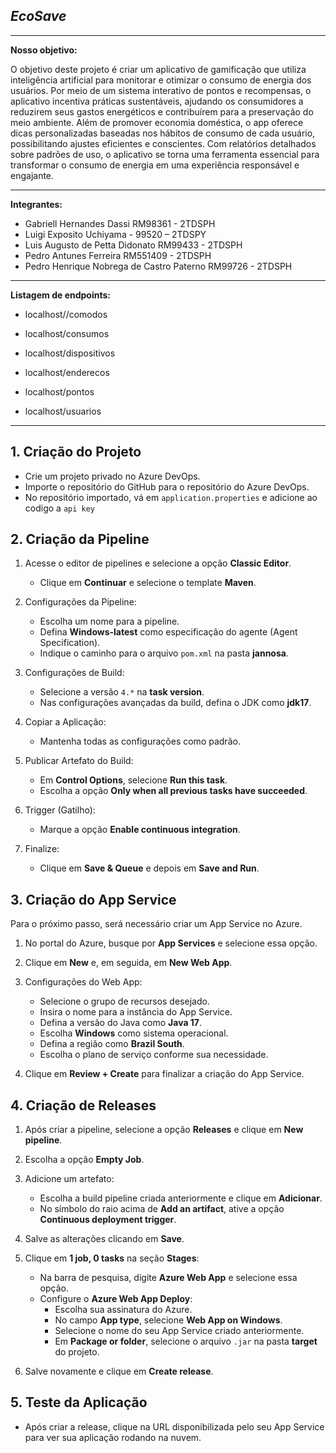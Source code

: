 *EcoSave*
-
***

**Nosso objetivo:**

O objetivo deste projeto é criar um aplicativo de gamificação que utiliza inteligência artificial para monitorar e otimizar o consumo de energia dos usuários. Por meio de um sistema interativo de pontos e recompensas, o aplicativo incentiva práticas sustentáveis, ajudando os consumidores a reduzirem seus gastos energéticos e contribuírem para a preservação do meio ambiente. Além de promover economia doméstica, o app oferece dicas personalizadas baseadas nos hábitos de consumo de cada usuário, possibilitando ajustes eficientes e conscientes. Com relatórios detalhados sobre padrões de uso, o aplicativo se torna uma ferramenta essencial para transformar o consumo de energia em uma experiência responsável e engajante.

***

**Integrantes:**
- Gabriell Hernandes Dassi RM98361 - 2TDSPH
- Luigi Exposito Uchiyama - 99520 – 2TDSPY
- Luis Augusto de Petta Didonato RM99433 - 2TDSPH
- Pedro Antunes Ferreira RM551409 - 2TDSPH
- Pedro Henrique Nobrega de Castro Paterno RM99726 - 2TDSPH
    
***

**Listagem de endpoints:**
* localhost//comodos

* localhost/consumos

* localhost/dispositivos

* localhost/enderecos

* localhost/pontos

* localhost/usuarios
***



## 1. Criação do Projeto

- Crie um projeto privado no Azure DevOps.
- Importe o repositório do GitHub para o repositório do Azure DevOps.
- No repositório importado, vá em `application.properties` e adicione ao codigo a `api key`

## 2. Criação da Pipeline

1. Acesse o editor de pipelines e selecione a opção **Classic Editor**.
   - Clique em **Continuar** e selecione o template **Maven**.
   
2. Configurações da Pipeline:
   - Escolha um nome para a pipeline.
   - Defina **Windows-latest** como especificação do agente (Agent Specification).
   - Indique o caminho para o arquivo `pom.xml` na pasta **jannosa**.
   
3. Configurações de Build:
   - Selecione a versão `4.*` na **task version**.
   - Nas configurações avançadas da build, defina o JDK como **jdk17**.
   
4. Copiar a Aplicação:
   - Mantenha todas as configurações como padrão.
   
5. Publicar Artefato do Build:
   - Em **Control Options**, selecione **Run this task**.
   - Escolha a opção **Only when all previous tasks have succeeded**.
   
6. Trigger (Gatilho):
   - Marque a opção **Enable continuous integration**.
   
7. Finalize:
   - Clique em **Save & Queue** e depois em **Save and Run**.

## 3. Criação do App Service

Para o próximo passo, será necessário criar um App Service no Azure.

1. No portal do Azure, busque por **App Services** e selecione essa opção.
2. Clique em **New** e, em seguida, em **New Web App**.
3. Configurações do Web App:
   - Selecione o grupo de recursos desejado.
   - Insira o nome para a instância do App Service.
   - Defina a versão do Java como **Java 17**.
   - Escolha **Windows** como sistema operacional.
   - Defina a região como **Brazil South**.
   - Escolha o plano de serviço conforme sua necessidade.
   
4. Clique em **Review + Create** para finalizar a criação do App Service.

## 4. Criação de Releases

1. Após criar a pipeline, selecione a opção **Releases** e clique em **New pipeline**.
2. Escolha a opção **Empty Job**.
3. Adicione um artefato:
   - Escolha a build pipeline criada anteriormente e clique em **Adicionar**.
   - No símbolo do raio acima de **Add an artifact**, ative a opção **Continuous deployment trigger**.
4. Salve as alterações clicando em **Save**.
5. Clique em **1 job, 0 tasks** na seção **Stages**:
   - Na barra de pesquisa, digite **Azure Web App** e selecione essa opção.
   - Configure o **Azure Web App Deploy**:
     - Escolha sua assinatura do Azure.
     - No campo **App type**, selecione **Web App on Windows**.
     - Selecione o nome do seu App Service criado anteriormente.
     - Em **Package or folder**, selecione o arquivo `.jar` na pasta **target** do projeto.
   
6. Salve novamente e clique em **Create release**.

## 5. Teste da Aplicação

- Após criar a release, clique na URL disponibilizada pelo seu App Service para ver sua aplicação rodando na nuvem.

